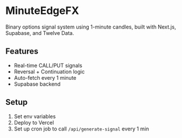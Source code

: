 # MinuteEdgeFX

Binary options signal system using 1-minute candles, built with Next.js, Supabase, and Twelve Data.

## Features
- Real-time CALL/PUT signals
- Reversal + Continuation logic
- Auto-fetch every 1 minute
- Supabase backend

## Setup
1. Set env variables
2. Deploy to Vercel
3. Set up cron job to call `/api/generate-signal` every 1 min